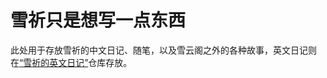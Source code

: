 # 雪祈只是想写一点东西

此处用于存放雪祈的中文日记、随笔，以及雪云阁之外的各种故事，英文日记则在[“雪祈的英文日记”](https://github.com/Twinsherry/Diary_English_Version)仓库存放。
